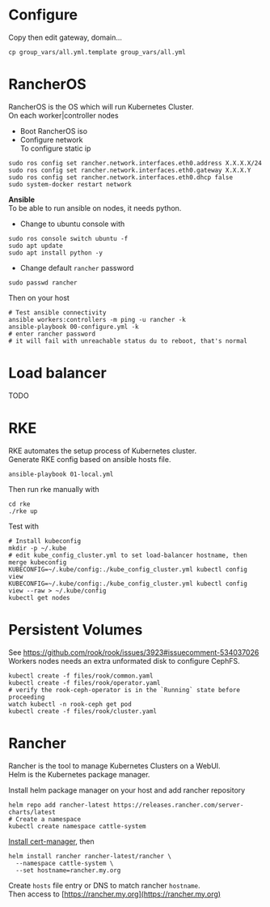 # Configure

Copy then edit gateway, domain...

```
cp group_vars/all.yml.template group_vars/all.yml
```

# RancherOS
RancherOS is the OS which will run Kubernetes Cluster.  
On each worker|controller nodes
- Boot RancherOS iso
- Configure network  
To configure static ip
```
sudo ros config set rancher.network.interfaces.eth0.address X.X.X.X/24
sudo ros config set rancher.network.interfaces.eth0.gateway X.X.X.Y
sudo ros config set rancher.network.interfaces.eth0.dhcp false
sudo system-docker restart network
```
**Ansible**  
To be able to run ansible on nodes, it needs python.

- Change to ubuntu console with
```
sudo ros console switch ubuntu -f
sudo apt update
sudo apt install python -y
```
- Change default ``rancher`` password
```
sudo passwd rancher
```
Then on your host

```
# Test ansible connectivity
ansible workers:controllers -m ping -u rancher -k
ansible-playbook 00-configure.yml -k
# enter rancher password
# it will fail with unreachable status du to reboot, that's normal
```

# Load balancer
TODO

# RKE
RKE automates the setup process of Kubernetes cluster.  
Generate RKE config based on ansible hosts file.
```
ansible-playbook 01-local.yml
```
Then run rke manually with
```
cd rke
./rke up
```
Test with
```
# Install kubeconfig
mkdir -p ~/.kube
# edit kube_config_cluster.yml to set load-balancer hostname, then merge kubeconfig
KUBECONFIG=~/.kube/config:./kube_config_cluster.yml kubectl config view 
KUBECONFIG=~/.kube/config:./kube_config_cluster.yml kubectl config view --raw > ~/.kube/config
kubectl get nodes
```

# Persistent Volumes
See https://github.com/rook/rook/issues/3923#issuecomment-534037026  
Workers nodes needs an extra unformated disk to configure CephFS.
```
kubectl create -f files/rook/common.yaml
kubectl create -f files/rook/operator.yaml
# verify the rook-ceph-operator is in the `Running` state before proceeding
watch kubectl -n rook-ceph get pod
kubectl create -f files/rook/cluster.yaml
```

# Rancher
Rancher is the tool to manage Kubernetes Clusters on a WebUI.  
Helm is the Kubernetes package manager.

Install helm package manager on your host and add rancher repository
```
helm repo add rancher-latest https://releases.rancher.com/server-charts/latest
# Create a namespace
kubectl create namespace cattle-system
```
[Install cert-manager](https://rancher.com/docs/rancher/v2.x/en/installation/install-rancher-on-k8s/#5-install-cert-manager), then
```
helm install rancher rancher-latest/rancher \
  --namespace cattle-system \
  --set hostname=rancher.my.org
```

Create ``hosts`` file entry or DNS to match rancher ``hostname``.  
Then access to [https://rancher.my.org](https://rancher.my.org)
